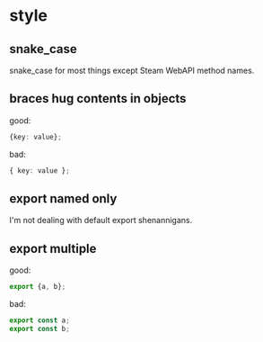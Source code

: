 # style

## snake_case

snake_case for most things except Steam WebAPI method names.

## braces hug contents in objects

good:

```ts
{key: value};
```

bad:

```ts
{ key: value };
```

## export named only

I'm not dealing with default export shenannigans.

## export multiple

good:

```ts
export {a, b};
```

bad:

```ts
export const a;
export const b;
```
